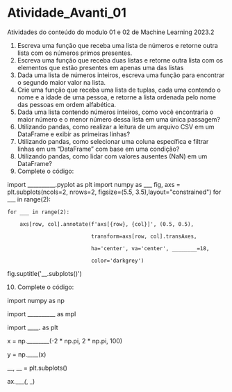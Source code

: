 # Atividade_Avanti_01
Atividades do conteúdo do modulo 01 e 02 de Machine Learning 2023.2

1. Escreva uma função que receba uma lista de números e retorne outra lista com os números primos presentes.
2. Escreva uma função que receba duas listas e retorne outra lista com os elementos que estão presentes em apenas uma das listas
3. Dada uma lista de números inteiros, escreva uma função para encontrar o segundo maior valor na lista.
4. Crie uma função que receba uma lista de tuplas, cada uma contendo o nome e a idade de uma pessoa, e retorne a lista ordenada pelo nome das pessoas em ordem alfabética.
5. Dada uma lista contendo números inteiros, como você encontraria o maior número e o menor número dessa lista em uma única passagem?
6. Utilizando pandas, como realizar a leitura de um arquivo CSV em um DataFrame e exibir as primeiras linhas?
7. Utilizando pandas, como selecionar uma coluna específica e filtrar linhas em um “DataFrame” com base em uma condição?
8. Utilizando pandas, como lidar com valores ausentes (NaN) em um DataFrame?
9. Complete o código:


import __________.pyplot as plt
import numpy as ___
fig, axs = plt.subplots(ncols=2, nrows=2, figsize=(5.5, 3.5),layout="constrained")
for ___ in range(2):

    for ___ in range(2):

        axs[row, col].annotate(f'axs[{row}, {col}]', (0.5, 0.5),

                               transform=axs[row, col].transAxes,

                               ha='center', va='center', ________=18,

                               color='darkgrey')

fig.suptitle('__.subplots()')



10. Complete o código:


import numpy as np

import __________ as mpl

import __________.______ as plt


x = np.________(-2 * np.pi, 2 * np.pi, 100)

y = np.____(x)


__, __ = plt.subplots()

ax.____(_, _)

